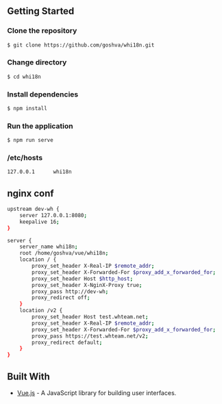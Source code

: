 ## Getting Started
### Clone the repository
```bash
$ git clone https://github.com/goshva/whi18n.git
```

### Change directory
```bash
$ cd whi18n
```

### Install dependencies
```bash
$ npm install
```

### Run the application
```bash
$ npm run serve
```
### /etc/hosts
```bash
127.0.0.1      whi18n
```
## nginx conf
```bash
upstream dev-wh {
    server 127.0.0.1:8080;
    keepalive 16;
}

server {
    server_name whi18n;
    root /home/goshva/vue/whi18n;
    location / {
        proxy_set_header X-Real-IP $remote_addr;
        proxy_set_header X-Forwarded-For $proxy_add_x_forwarded_for;
        proxy_set_header Host $http_host;
        proxy_set_header X-NginX-Proxy true;
        proxy_pass http://dev-wh;
        proxy_redirect off;
    }
    location /v2 {
        proxy_set_header Host test.whteam.net;
        proxy_set_header X-Real-IP $remote_addr;
        proxy_set_header X-Forwarded-For $proxy_add_x_forwarded_for;
        proxy_pass https://test.whteam.net/v2;
        proxy_redirect default;
    }    
}
```

## Built With

* [Vue.js](https://vuejs.org/) - A JavaScript library for building user interfaces.
